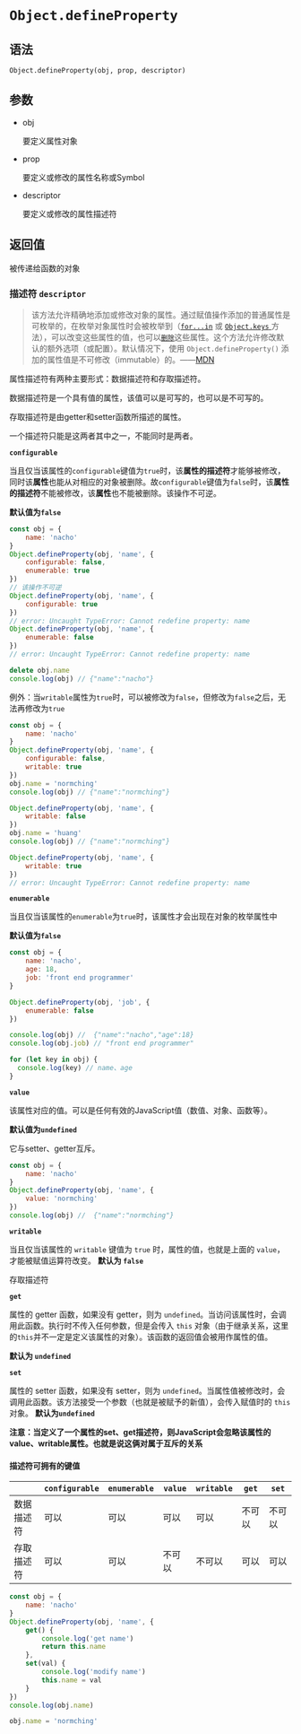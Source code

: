 # `Object.defineProperty`

## 语法

`Object.defineProperty(obj, prop, descriptor)`

##  参数

- obj

  要定义属性对象

- prop

  要定义或修改的属性名称或Symbol

- descriptor

  要定义或修改的属性描述符

## 返回值

被传递给函数的对象

### 描述符 `descriptor`

> 该方法允许精确地添加或修改对象的属性。通过赋值操作添加的普通属性是可枚举的，在枚举对象属性时会被枚举到（[`for...in`](https://developer.mozilla.org/zh-CN/docs/Web/JavaScript/Reference/Statements/for...in) 或 [`Object.keys`](https://developer.mozilla.org/zh-CN/docs/Web/JavaScript/Reference/Global_Objects/Object/keys)[ ](https://developer.mozilla.org/en-US/docs/Web/JavaScript/Reference/Global_Objects/Object/keys)方法），可以改变这些属性的值，也可以[`删除`](https://developer.mozilla.org/zh-CN/docs/Web/JavaScript/Reference/Operators/delete)这些属性。这个方法允许修改默认的额外选项（或配置）。默认情况下，使用 `Object.defineProperty()` 添加的属性值是不可修改（immutable）的。——[MDN](https://developer.mozilla.org/zh-CN/docs/Web/JavaScript/Reference/Global_Objects/Object/defineProperty)

属性描述符有两种主要形式：数据描述符和存取描述符。

数据描述符是一个具有值的属性，该值可以是可写的，也可以是不可写的。

存取描述符是由getter和setter函数所描述的属性。

一个描述符只能是这两者其中之一，不能同时是两者。

**`configurable`**

当且仅当该属性的`configurable`键值为`true`时，该**属性的描述符**才能够被修改，同时该**属性**也能从对相应的对象被删除。故`configurable`键值为`false`时，该**属性的描述符**不能被修改，该**属性**也不能被删除。该操作不可逆。

**默认值为`false`**

```javascript
const obj = {
    name: 'nacho'
}
Object.defineProperty(obj, 'name', {
    configurable: false,
    enumerable: true
})
// 该操作不可逆
Object.defineProperty(obj, 'name', {
    configurable: true
})
// error: Uncaught TypeError: Cannot redefine property: name
Object.defineProperty(obj, 'name', {
    enumerable: false
})
// error: Uncaught TypeError: Cannot redefine property: name

delete obj.name
console.log(obj) // {"name":"nacho"}
```

例外：当`writable`属性为`true`时，可以被修改为`false`，但修改为`false`之后，无法再修改为`true`

```javascript
const obj = {
    name: 'nacho'
}
Object.defineProperty(obj, 'name', {
    configurable: false,
    writable: true
})
obj.name = 'normching'
console.log(obj) // {"name":"normching"}

Object.defineProperty(obj, 'name', {
    writable: false
})
obj.name = 'huang'
console.log(obj) // {"name":"normching"}

Object.defineProperty(obj, 'name', {
    writable: true
})
// error: Uncaught TypeError: Cannot redefine property: name
```



**`enumerable`**

当且仅当该属性的`enumerable`为`true`时，该属性才会出现在对象的枚举属性中

**默认值为`false`**

```javascript
const obj = {
    name: 'nacho',
    age: 18,
    job: 'front end programmer'
}

Object.defineProperty(obj, 'job', {
    enumerable: false
})

console.log(obj) //  {"name":"nacho","age":18}
console.log(obj.job) // "front end programmer"

for (let key in obj) {
  console.log(key) // name、age
}
```



**`value`**

该属性对应的值。可以是任何有效的JavaScript值（数值、对象、函数等）。

**默认值为`undefined`**

它与setter、getter互斥。

```javascript
const obj = {
    name: 'nacho'
}
Object.defineProperty(obj, 'name', {
    value: 'normching'
})
console.log(obj) //  {"name":"normching"}
```



**`writable`**

当且仅当该属性的 `writable` 键值为 `true` 时，属性的值，也就是上面的 `value`，才能被赋值运算符改变。
**默认为 `false`**



存取描述符

**`get`**

属性的 getter 函数，如果没有 getter，则为 `undefined`。当访问该属性时，会调用此函数。执行时不传入任何参数，但是会传入 `this` 对象（由于继承关系，这里的`this`并不一定是定义该属性的对象）。该函数的返回值会被用作属性的值。

**默认为 `undefined`**

**`set`**

属性的 setter 函数，如果没有 setter，则为 `undefined`。当属性值被修改时，会调用此函数。该方法接受一个参数（也就是被赋予的新值），会传入赋值时的 `this` 对象。
**默认为`undefined`**

**注意：当定义了一个属性的set、get描述符，则JavaScript会忽略该属性的value、writable属性。也就是说这俩对属于互斥的关系**



#### 描述符可拥有的键值

|        | `configurable` | `enumerable` | `value` | `writable` | `get`  | `set`  |
| -------------- | ------------ | ------- | ---------- | ------ | ------ | ------ |
| 数据描述符     | 可以         | 可以    | 可以       | 可以   | 不可以 | 不可以 |
| 存取描述符     | 可以         | 可以    | 不可以     | 不可以 | 可以   | 可以   |



```javascript
const obj = {
    name: 'nacho'
}
Object.defineProperty(obj, 'name', {
    get() {
        console.log('get name')
        return this.name
    },
    set(val) {
        console.log('modify name')
        this.name = val
    }
})
console.log(obj.name)

obj.name = 'normching'
```

